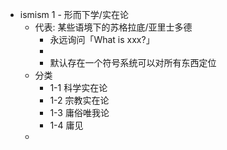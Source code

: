 - ismism 1 - 形而下学/实在论
	- 代表: 某些语境下的苏格拉底/亚里士多德
		- 永远询问「What is xxx?」
		-
		- 默认存在一个符号系统可以对所有东西定位
	- 分类
		- 1-1 科学实在论
		- 1-2 宗教实在论
		- 1-3 庸俗唯我论
		- 1-4 庸见
	-